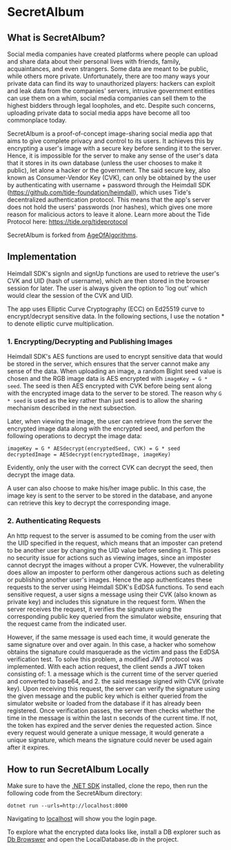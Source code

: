 # SecretAlbum
## What is SecretAlbum?
Social media companies have created platforms where people can upload and share data about their personal lives with friends, family, acquaintances, and even strangers. Some data are meant to be public, while others more private. Unfortunately, there are too many ways your private data can find its way to unauthorized players: hackers can exploit and leak data from the companies' servers, intrusive government entities can use them on a whim, social media companies can sell them to the highest bidders through legal loopholes, and etc. Despite such concerns, uploading private data to social media apps have become all too commonplace today.

SecretAlbum is a proof-of-concept image-sharing social media app that aims to give complete privacy and control to its users. It achieves this by encrypting a user's image with a secure key before sending it to the server. Hence, it is impossible for the server to make any sense of the user's data that it stores in its own database (unless the user chooses to make it public), let alone a hacker or the government. The said secure key, also known as Consumer-Vendor Key (CVK), can only be obtained by the user by authenticating with username + password through the Heimdall SDK (https://github.com/tide-foundation/heimdall), which uses Tide's decentralized authentication protocol. This means that the app's server does not hold the users' passwords (nor hashes), which gives one more reason for malicious actors to leave it alone. Learn more about the Tide Protocol here: https://tide.org/tideprotocol

SecretAlbum is forked from [AgeOfAlgorithms](https://github.com/AgeOfAlgorithms/SecretAlbum).

## Implementation
Heimdall SDK's signIn and signUp functions are used to retrieve the user's CVK and UID (hash of username), which are then stored in the browser session for later. The user is always given the option to 'log out' which would clear the session of the CVK and UID. 

The app uses Elliptic Curve Cryptography (ECC) on Ed25519 curve to encrypt/decrypt sensitive data. In the following sections, I use the notation * to denote elliptic curve multiplication.

### 1. Encrypting/Decrypting and Publishing Images 
Heimdall SDK's AES functions are used to encrypt sensitive data that would be stored in the server, which ensures that the server cannot make any sense of the data. When uploading an image, a random BigInt seed value is chosen and the RGB image data is AES encrypted with `imageKey = G * seed`. The seed is then AES encrypted with CVK before being sent along with the encrypted image data to the server to be stored. The reason why `G * seed` is used as the key rather than just seed is to allow the sharing mechanism described in the next subsection.

Later, when viewing the image, the user can retrieve from the server the encrypted image data along with the encrypted seed, and perfom the following operations to decrypt the image data: 

```
imageKey = G * AESdecrypt(encryptedSeed, CVK) = G * seed
decryptedImage = AESdecrypt(encryptedImage, imageKey)
```

Evidently, only the user with the correct CVK can decrypt the seed, then decrypt the image data.

A user can also choose to make his/her image public. In this case, the image key is sent to the server to be stored in the database, and anyone can retrieve this key to decrypt the corresponding image.

### 2. Authenticating Requests
An http request to the server is assumed to be coming from the user with the UID specified in the request, which means that an imposter can pretend to be another user by changing the UID value before sending it. This poses no security issue for actions such as viewing images, since an imposter cannot decrypt the images without a proper CVK. However, the vulnerability does allow an imposter to perform other dangerous actions such as deleting or publishing another user's images. Hence the app authenticates these requests to the server using Heimdall SDK's EdDSA functions. To send each sensitive request, a user signs a message using their CVK (also known as private key) and includes this signature in the request form. When the server receives the request, it verifies the signature using the corresponding public key queried from the simulator website, ensuring that the request came from the indicated user.

However, if the same message is used each time, it would generate the same signature over and over again. In this case, a hacker who somehow obtains the signature could masquerade as the victim and pass the EdDSA verification test. To solve this problem, a modified JWT protocol was implemented. With each action request, the client sends a JWT token consisting of: 1. a message which is the current time of the server queried and converted to base64, and 2. the said message signed with CVK (private key). Upon receiving this request, the server can verify the signature using the given message and the public key which is either queried from the simulator website or loaded from the database if it has already been registered. Once verification passes, the server then checks whether the time in the message is within the last n seconds of the current time. If not, the token has expired and the server denies the requested action. Since every request would generate a unique message, it would generate a unique signature, which means the signature could never be used again after it expires.

## How to run SecretAlbum Locally
Make sure to have the [.NET SDK](https://dotnet.microsoft.com/en-us/download/dotnet/6.0) installed, clone the repo, then run the following code from the SecretAlbum directory:

```
dotnet run --urls=http://localhost:8000
```

Navigating to [localhost](http://localhost:8000) will show you the login page. 

To explore what the encrypted data looks like, install a DB explorer such as [Db Browswer](https://sqlitebrowser.org/) and open the LocalDatabase.db in the project.

